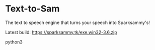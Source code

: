 # Text-to-Sam

The text to speech engine that turns your speech into Sparksammy's!

Latest build:
https://sparksammy.tk/exe.win32-3.6.zip

python3
